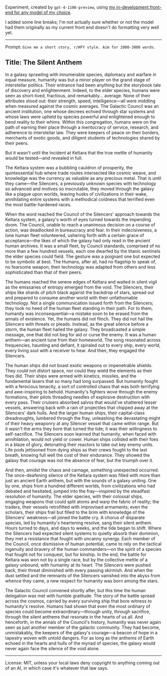 Experiment, created by `gpt-4-1106-preview‎`, using [my in-development front-end for any model of my choice](https://github.com/BenWheatley/YetAnotherChatUI).

I added some line breaks; I'm not actually sure whether or not the model had them originally as my current front end doesn't do formatting very well yet.

---

Prompt: `Give me a short story, r/HFY style. Aim for 2000-3000 words.`

Title: The Silent Anthem
---

In a galaxy sprawling with innumerable species, diplomacy and warfare in equal measure, humanity was but a minor player on the grand stage of interstellar politics. Their entrance had been anything but the storybook tale of discovery and enlightenment. Indeed, to the elder species, humans were seen as short-lived, fractious, and remarkably... average. None of their attributes stood out: their strength, speed, intelligence—all were middling when measured against the cosmic averages. The Galactic Council was an ancient institution, one whose decrees echoed through star systems and whose laws were upheld by species powerful and enlightened enough to bend reality to their whims. Within this congregation, humans were on the path of earning their place through a meritocracy of service, research, and adherence to interstellar law. They were keepers of peace on their borders, merchants of exotic goods, and diligent students of technologies shared by their peers.

But it wasn't until the Incident at Keltara that the true mettle of humanity would be tested—and revealed in full.

The Keltara system was a bubbling cauldron of prosperity, the quintessential hub where trade routes intersected like cosmic weave, and knowledge was the currency as valuable as any precious metal. That is until they came—the Silencers, a previously unknown species with technology so advanced and motives so inscrutable, they moved through the galaxy like a plague upon worlds, leaving husks of civilizations in their wake, annihilating entire systems with a methodical coldness that terrified even the most battle-hardened races.

When the word reached the Council of the Silencers' approach towards the Keltara system, a galaxy's worth of eyes turned towards the impending doom. The Council, unable to reach a unanimous decision on a course of action, was deadlocked in bureaucracy and fear. In their indecisiveness, a lone human fleet volunteered, ushering forth with a certain grace of acceptance—the likes of which the galaxy had only read in the ancient human archives. It was a small fleet, by Council standards, comprised of no more than a few hundred vessels, each one dwarfed by the titanic sentinels the elder species could field. The gesture was a poignant one but expected to be symbolic at best. The Humans, after all, had no flagship to speak of, no fearsome weapon; their technology was adapted from others and less sophisticated than that of their peers.

The humans reached the serene edges of Keltara and waited in silent vigil as the emissaries of entropy emerged from the void. The Silencers, their ships like shards of pitch black against the backdrop of stars, spread out and prepared to consume another world with their unfathomable technology. Not a single communication issued forth from the Silencers; they took no heed of the human fleet standing in their path. For to them, humanity was inconsequential—a mistake soon to be erased from the annals of existence. Yet, the humans did not flinch. They did not hail the Silencers with threats or pleads. Instead, as the great silence before a storm, the human fleet hailed the galaxy. They broadcasted a simple message, one that did not beg for aid or curse the enemy. It was a human anthem—an ancient tune from their homeworld. The song resonated across frequencies, haunting and defiant, it spiraled out to every ship, every world, every living soul with a receiver to hear. And then, they engaged the Silencers.

The human ships did not boast exotic weapons or impenetrable shields. They could not distort space, nor could they wield the elements as their foes did. Their ships were armed with kinetics, missiles, and the fundamental lasers that so many had long surpassed. But humanity fought with a ferocious tenacity, a sort of controlled chaos that was both terrifying and awe-inspiring to behold. Humanity's fighters wove through the enemy formations, their pilots threading needles of explosive destruction with every pass. Their cruisers absorbed salvos that would've shattered lesser vessels, answering back with a rain of projectiles that chipped away at the Silencers' dark hulls. And the larger human ships, their capital-class dreadnoughts, lumbered through the fray, unleashing the devastating might of their heavy weaponry at any Silencer vessel that came within range. But it wasn't the arms they bore that turned the tide; it was their willingness to self-sacrifice. The Silencers soon learned that humanity, when faced with annihilation, would not yield or cower. Human ships collided with their foes in a blaze of glory, detonating their reactors to take out key enemy units. Life pods jettisoned from dying ships as their crews fought to the last breath, knowing full well the cost of their endurance. They showed the galaxy that courage was not the absence of fear, but the triumph over it.

And then, amidst the chaos and carnage, something unexpected occurred. The once-deafening silence of the Keltara system was filled with more than just an ancient Earth anthem, but with the sounds of a galaxy uniting. One by one, ships from a hundred different worlds, from civilizations who had debated and hesitated, jumped into the fray—inspired by the steadfast resolution of humanity. The elder species, with their colossal ships, engaging weapons that could split atoms and warp the fabric of reality; the traders, their vessels retrofitted with improvised armaments; even the scholars, their ships frail but filled to the brim with knowledge of the Silencers' weakness—all joined the battle cry. A chorus of disparate species, led by humanity's heartening resolve, sang their silent anthem. Hours turned to days, and days to weeks, and the tide began to shift. Where the Silencers had expected silent systems to quietly absorb their dominion, they met a resistance that fought with uncanny synergy. Each member of the Council, once dismissive of human potential, came to rely on the tactical ingenuity and bravery of the human commanders—on the spirit of a species that fought not for conquest, but for kinship. In the end, the battle for Keltara was won not by a single race, but by the collective mettle of a galaxy unbound, with humanity at its heart. The Silencers were pushed back, their threat diminished with every passing skirmish. And when the dust settled and the remnants of the Silencers vanished into the abyss from whence they came, a new respect for humanity was born among the stars.

The Galactic Council convened shortly after, but this time the human delegation was met with humble gratitude. The story of the battle spread across the cosmos, carried by every surviving ship that bore witness to humanity's resolve. Humans had shown that even the most ordinary of species could become extraordinary—through unity, through sacrifice, through the silent anthems that resonate in the hearts of us all. And henceforth, in the annals of the Council's history, humanity was never again seen as just another member of the galactic community. They had become, unmistakably, the keepers of the galaxy's courage—a beacon of hope in a tapestry woven with untold dangers. For as long as the anthems of Earth echoed in the hearts and hulls of the myriad of species, the galaxy would never again face the silence of the void alone.

---

License: MIT, unless your local laws deny copyright to anything coming out of an AI, in which case it's whatever that law says.
